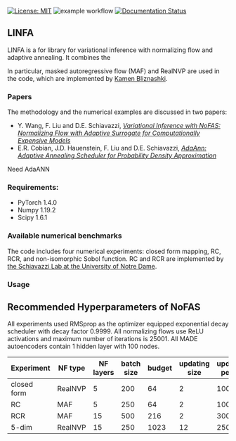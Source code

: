 [![License: MIT](https://img.shields.io/badge/License-MIT-yellow.svg)](https://opensource.org/licenses/MIT) 
 ![example workflow](https://github.com/desResLab/LINFA/actions/workflows/test_publish_pypi.yml/badge.svg) 
[![Documentation Status](https://readthedocs.org/projects/mrina/badge/?version=latest)](https://mrina.readthedocs.io/en/latest/?badge=latest)

## LINFA

LINFA is a for library for variational inference with normalizing flow and adaptive annealing. It combines the 

In particular, masked autoregressive flow (MAF) and RealNVP are used in the code, which are 
implemented by [Kamen Bliznashki](https://github.com/kamenbliznashki/normalizing_flows). 


### Papers
The methodology and the numerical examples are discussed in two papers: 
- Y. Wang, F. Liu and D.E. Schiavazzi, *[Variational Inference with NoFAS: Normalizing Flow with Adaptive Surrogate for Computationally Expensive Models](https://www.sciencedirect.com/science/article/abs/pii/S0021999122005162)*
- E.R. Cobian, J.D. Hauenstein, F. Liu and D.E. Schiavazzi, *[AdaAnn: Adaptive Annealing Scheduler for Probability Density Approximation](https://www.dl.begellhouse.com/journals/52034eb04b657aea,796f39cb1acf1296,6f85fe1149ff41d9.html?sgstd=1)*

Need AdaANN

### Requirements:
* PyTorch 1.4.0
* Numpy 1.19.2
* Scipy 1.6.1

### Available numerical benchmarks

The code includes four numerical experiments: closed form mapping, RC, RCR, and non-isomorphic Sobol function.
RC and RCR are implemented by [the Schiavazzi Lab at the University of Notre Dame](https://github.com/desResLab/supplMatHarrod20).


### Usage



## Recommended Hyperparameters of NoFAS
All experiments used RMSprop as the optimizer equipped exponential decay scheduler with decay factor 0.9999. All normalizing flows use ReLU activations and 
maximum number of iterations is 25001. All MADE autoencoders contain 1 hidden layer with 100 nodes.

| Experiment  | NF type | NF layers | batch size | budget | updating size | updating period | learning rate |
| ----------- | ------- |-----------| ---------- | ------ | ------------- | --------------- | ------------- |
| closed form | RealNVP | 5         | 200        | 64     | 2             | 1000            | 0.002         |
| RC          | MAF     | 5         | 250        | 64     | 2             | 1000            | 0.003         |
| RCR         | MAF     | 15        | 500        | 216    | 2             | 300             | 0.003         |
| 5-dim       | RealNVP | 15        | 250        | 1023   | 12            | 250             | 0.0005        |
